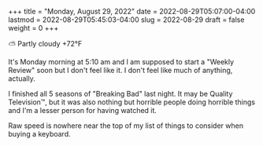 +++
title = "Monday, August 29, 2022"
date = 2022-08-29T05:07:00-04:00
lastmod = 2022-08-29T05:45:03-04:00
slug = 2022-08-29
draft = false
weight = 0
+++

⛅️  Partly cloudy +72°F

It's Monday morning at 5:10 am and I am supposed to start a "Weekly Review" soon but I don't feel like it. I don't feel like much of anything, actually.

I finished all 5 seasons of "Breaking Bad" last night. It may be Quality Television™, but it was also nothing but horrible people doing horrible things and I'm a lesser person for having watched it.

Raw speed is nowhere near the top of my list of things to consider when buying a keyboard.

[//]: # "Exported with love from a post written in Org mode"
[//]: # "- https://github.com/kaushalmodi/ox-hugo"
